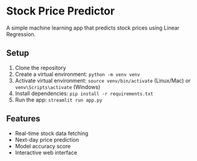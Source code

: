 # Stock Price Predictor

A simple machine learning app that predicts stock prices using Linear Regression.

## Setup
1. Clone the repository
2. Create a virtual environment: `python -m venv venv`
3. Activate virtual environment: `source venv/bin/activate` (Linux/Mac) or `venv\Scripts\activate` (Windows)
4. Install dependencies: `pip install -r requirements.txt`
5. Run the app: `streamlit run app.py`

## Features
- Real-time stock data fetching
- Next-day price prediction
- Model accuracy score
- Interactive web interface